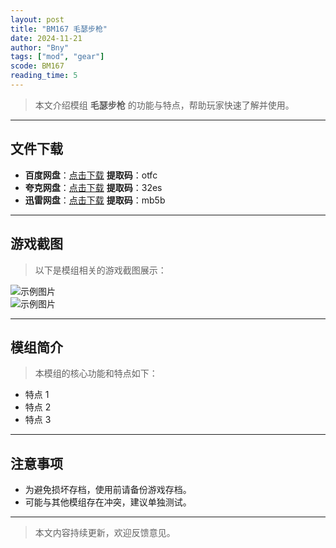 ```yaml
---
layout: post
title: "BM167 毛瑟步枪"
date: 2024-11-21
author: "Bny"
tags: ["mod", "gear"]
scode: BM167
reading_time: 5
---
```


> 本文介绍模组 **毛瑟步枪** 的功能与特点，帮助玩家快速了解并使用。

---





## 文件下载
- **百度网盘**：[点击下载](https://pan.baidu.com/s/1hOeORc-QUVqEcfwM9D98Yg?pwd=otfc)  **提取码**：otfc  
- **夸克网盘**：[点击下载](https://pan.quark.cn/s/f8067b5fe6d0?pwd=32es)  **提取码**：32es  
- **迅雷网盘**：[点击下载](https://pan.xunlei.com/s/VOCCbh47FolzLDug9ab7Ig40A1?pwd=mb5b)  **提取码**：mb5b  

---

## 游戏截图
> 以下是模组相关的游戏截图展示：

![示例图片](https://example.com/screenshot1.jpg)  
![示例图片](https://example.com/screenshot2.jpg)

---

## 模组简介
> 本模组的核心功能和特点如下：
- 特点 1
- 特点 2
- 特点 3

---

## 注意事项
- 为避免损坏存档，使用前请备份游戏存档。
- 可能与其他模组存在冲突，建议单独测试。

---

> 本文内容持续更新，欢迎反馈意见。
